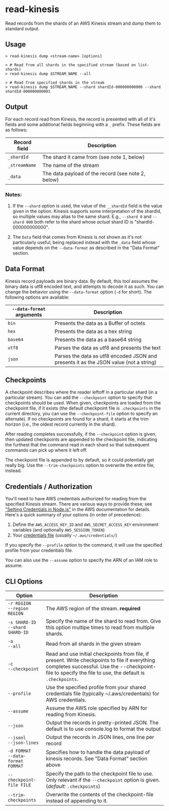 # read-kinesis

Read records from the shards of an AWS Kinesis stream and dump them to standard output.

## Usage

```console
> read-kinesis dump <stream-name> [options]

> # Read from all shards in the specified stream (based on list-shards)
> read-kinesis dump $STREAM_NAME --all

> # Read from specified shards in the stream
> read-kinesis dump $STREAM_NAME --shard shardId-000000000000 --shard shardId-000000000001
```

## Output

For each record read from Kinesis, the record is presented with all of it's fields and some additional
fields beginning with a `_` prefix. These fields are as follows:

| Record field  | Description                                        |
| ------------- | -------------------------------------------------- |
| `_shardId`    | The shard it came from (see note 1, below)         |
| `_streamName` | The name of the stream                             |
| `_data`       | The data payload of the record (see note 2, below) |

### Notes:

1. If the `--shard` option is used, the value of the `__shardId` field is the value given in
   the option. Kinesis supports some interpretation of the shardId, so multiple values may alias
   to the same shard. E.g., `--shard 0` and `--shard 000` both refer to the shard whose _actual_
   shard ID is "shardId-000000000000".

2. The `Data` field that comes from Kinesis is _not_ shown as it's not particularly useful, being
   replaced instead with the `_data` field whose value depends on the `--data-format` as described
   in the "Data Format" section.

## Data Format

Kinesis record payloads are binary data. By default, this tool assumes the binary data
is utf8 encoded text, and attempts to decode it as such. You can change the behavior using the
`--data-format` option (`-d` for short). The following options are available:

| `--data-format` arguments | Description                                                                           |
| ------------------------- | ------------------------------------------------------------------------------------- |
| `bin`                     | Presents the data as a Buffer of octets                                               |
| `hex`                     | Presents the data as a hex string                                                     |
| `base64`                  | Presents the data as a base64 string                                                  |
| `utf8`                    | Parses the data as utf8 and presents the text                                         |
| `json`                    | Parses the data as utf8 encoded JSON and presents it as the JSON value (not a string) |

## Checkpoints

A checkpoint describes where the reader leftoff in a particular shard (in a particular stream).
You can add the `--checkpoint` option to specify that checkpoints should be used. When given,
checkpoints are loaded from the checkpoint file, if it exists (the default checkpoint file is
`.checkpoints` in the current directory, you can use the `--checkpoint-file` option to specify
an alternate). If no checkpoints are found for a shard, it starts at the trim horizon (i.e.,
the oldest record currently in the shard).

After reading completes successfully, if the `--checkpoint` option is given, then updated
checkpoints are appended to the checkpoint file, indicating the furthest that the command read
in each shard so that subsequent commands can pick up where it left off.

The checkpoint file is appended to by default, so it could potentially get really big. Use
the `--trim-checkpoints` option to overwrite the entire file, instead.

## Credentials / Authorization

You'll need to have AWS credentials authorized for reading from the specified Kinesis stream. There
are various ways to provide these; see
["Setting Credentials in Node.js"](https://docs.aws.amazon.com/sdk-for-javascript/v2/developer-guide/setting-credentials-node.html)
in the AWS documentation for details. Here's a quick summary of your options (in order of precedence):

1. Define the `AWS_ACCESS_KEY_ID` and `AWS_SECRET_ACCESS_KEY` environment variables (and
   optionally `AWS_SESSION_TOKEN`)
2. Your [credentials file](https://docs.aws.amazon.com/sdk-for-java/v1/developer-guide/credentials.html#credentials-file-format) (usually `~/.aws/credentials/`)

If you specify the `--profile` option to the command, it will use the specified profile from your
credentials file.

You can also use the `--assume` option to specify the ARN of an IAM role to assume.

## CLI Options

| Option                                  | Description                                                                                                                                                                                                |
| --------------------------------------- | ---------------------------------------------------------------------------------------------------------------------------------------------------------------------------------------------------------- |
| `-r REGION`<br />`--region REGION`      | The AWS region of the stream. **required**                                                                                                                                                                 |
| `-s SHARD-ID`<br />`--shard SHARD-ID`   | Specify the name of the shard to read from. Give this option multipe times to read from multiple shards.                                                                                                   |
| `-a`<br />`--all`                       | Read from all shards in the given stream                                                                                                                                                                   |
| `-c`<br />`--checkpoint`                | Read and use initial checkpoints from file, if present. Write checkpoints to file if everything completes successful. Use the --checkpoint-file to specify the file to use, the default is `.checkpoints`. |
| `--profile`                             | Use the specified profile from your shared credentials file (typically ~/.aws/credentials) for AWS credentials.                                                                                            |
| `--assume`                              | Assume the AWS role specified by ARN for reading from Kinesis.                                                                                                                                             |
| `--json`                                | Output the records in pretty-printed JSON. The default is to use console.log to format the output                                                                                                          |
| `--jsonl`<br />`--json-lines`           | Output the records in JSON lines, one line per record                                                                                                                                                      |
| `-d FORMAT`<br />`--data-format FORMAT` | Specifies how to handle the data payload of kinesis records. See "Data Format" section above                                                                                                               |
| `--checkpoint-file FILE`                | Specify the path to the checkpoint file to use. Only relevant if the `--checkpoint` option is given. (_default:_ `.checkpoints`)                                                                           |
| `--trim-checkpoints`                    | Overwrite the contents of the checkpoint-file instead of appending to it.                                                                                                                                  |
